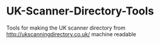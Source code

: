 # UK-Scanner-Directory-Tools
Tools for making the UK scanner directory from http://ukscanningdirectory.co.uk/ machine readable
